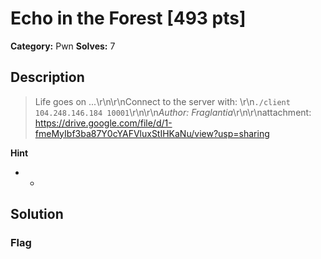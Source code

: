 # Echo in the Forest [493 pts]

**Category:** Pwn
**Solves:** 7

## Description
>Life goes on ...\r\n\r\nConnect to the server with:  \r\n`./client 104.248.146.184 10001`\r\n\r\n*Author: Fraglantia*\r\n\r\nattachment: https://drive.google.com/file/d/1-fmeMyIbf3ba87Y0cYAFVluxStIHKaNu/view?usp=sharing

**Hint**
* -

## Solution

### Flag


